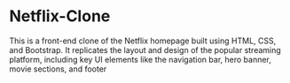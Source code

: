 # Netflix-Clone
This is a front-end clone of the Netflix homepage built using HTML, CSS, and Bootstrap. It replicates the layout and design of the popular streaming platform, including key UI elements like the navigation bar, hero banner, movie sections, and footer
